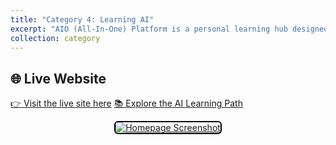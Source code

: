 ```yaml
---
title: "Category 4: Learning AI"
excerpt: "AIO (All-In-One) Platform is a personal learning hub designed to support AI study and exploration. It offers a structured AI Learning Path that guides learners through curated resources, hands-on projects, and essential concepts in artificial intelligence."
collection: category
---
```


## 🌐 Live Website

[👉 Visit the live site here](https://yen010390.github.io/AIO.github.io/)
[📚 Explore the AI Learning Path](https://yen010390.github.io/AIO.github.io/learning-path/)


<p align="center">
  <a href="https://yen010390.github.io/AIO.github.io/">
    <img src="https://yen010390.github.io/images/AIO-homepage.png" alt="Homepage Screenshot" style="border: 2px solid black; border-radius: 6px; max-width: 100%;">
  </a>
</p>
